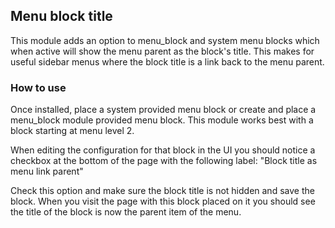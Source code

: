 ## Menu block title

This module adds an option to menu_block and system menu blocks which when
active will show the menu parent as the block's title. This makes for useful
sidebar menus where the block title is a link back to the menu parent.

### How to use

Once installed, place a system provided menu block or create and place a
menu_block module provided menu block. This module works best with a block
starting at menu level 2.

When editing the configuration for that block in the UI you should notice a
checkbox at the bottom of the page with the following label: "Block title as
menu link parent"

Check this option and make sure the block title is not hidden and save the
block. When you visit the page with this block placed on it you should see the
title of the block is now the parent item of the menu.
